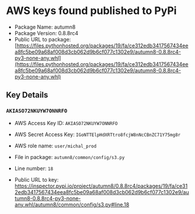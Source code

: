# AWS keys found published to PyPi

* Package Name: autumn8
* Package Version: 0.8.8rc4
* Public URL to package: [https://files.pythonhosted.org/packages/19/fa/ce312edb3417567434eea8fc5be09a68af008d3cb062d9b6cf077c1302e9/autumn8-0.8.8rc4-py3-none-any.whl](https://files.pythonhosted.org/packages/19/fa/ce312edb3417567434eea8fc5be09a68af008d3cb062d9b6cf077c1302e9/autumn8-0.8.8rc4-py3-none-any.whl)

## Key Details

### `AKIASO72NKUYW7ONNRFO`

* AWS Access Key ID: `AKIASO72NKUYW7ONNRFO`
* AWS Secret Access Key: `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` 
* AWS role name: `user/michal_prod`
* File in package: `autumn8/common/config/s3.py`
* Line number: `18`

* Public URL to key: https://inspector.pypi.io/project/autumn8/0.8.8rc4/packages/19/fa/ce312edb3417567434eea8fc5be09a68af008d3cb062d9b6cf077c1302e9/autumn8-0.8.8rc4-py3-none-any.whl/autumn8/common/config/s3.py#line.18


